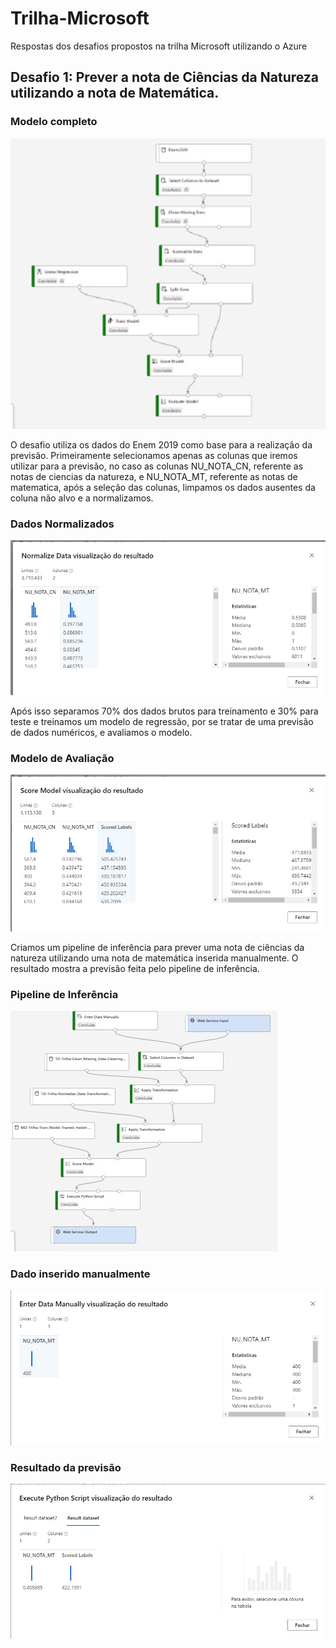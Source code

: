 # Trilha-Microsoft
Respostas dos desafios propostos na trilha Microsoft utilizando o Azure

## Desafio 1: Prever a nota de Ciências da Natureza utilizando a nota de Matemática.

### Modelo completo
![Modelo completo](https://github.com/Luks22/Trilha-Microsoft/blob/screenshots/Modelo.jpg)

O desafio utiliza os dados do Enem 2019 como base para a realização da previsão. Primeiramente selecionamos apenas as colunas
que iremos utilizar para a previsão, no caso as colunas NU_NOTA_CN, referente as notas de ciencias da natureza, e NU_NOTA_MT,
referente as notas de matematica, após a seleção das colunas, limpamos os dados ausentes da coluna não alvo e a normalizamos.

### Dados Normalizados
![Tabela normalizada](https://github.com/Luks22/Trilha-Microsoft/blob/screenshots/Dados%20Normalizados.jpg)

Após isso separamos 70% dos dados brutos para treinamento e 30% para teste e treinamos um modelo de regressão, por se tratar de
uma previsão de dados numéricos, e avaliamos o modelo.

### Modelo de Avaliação
![Modelo de Avaliação](https://github.com/Luks22/Trilha-Microsoft/blob/screenshots/Modelo%20de%20Avaliacao.jpg)

Criamos um pipeline de inferência para prever uma nota de ciências da natureza utilizando uma nota de matemática inserida 
manualmente. O resultado mostra a previsão feita pelo pipeline de inferência.

### Pipeline de Inferência
![Pipeline de Inferência](https://github.com/Luks22/Trilha-Microsoft/blob/screenshots/Pipeline_inferencia.jpg)

### Dado inserido manualmente
![Nota de matemática inserida manualmente](https://github.com/Luks22/Trilha-Microsoft/blob/screenshots/Dado_manual.jpg)

### Resultado da previsão
![Previsão](https://github.com/Luks22/Trilha-Microsoft/blob/screenshots/Resultado_previsao.jpg)

 
